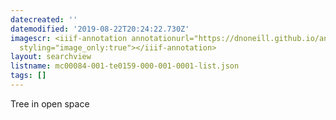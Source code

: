 ```yaml
---
datecreated: ''
datemodified: '2019-08-22T20:24:22.730Z'
imagescr: <iiif-annotation annotationurl="https://dnoneill.github.io/annotate/annotations/51188d9f-ad91-42cf-b1c3-b69334610309.json"
  styling="image_only:true"></iiif-annotation>
layout: searchview
listname: mc00084-001-te0159-000-001-0001-list.json
tags: []
---
```

Tree in open space
